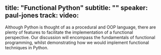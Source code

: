 title: "Functional Python"
subtitle: ""
speaker: paul-jones
track: 
video:
---
Although Python is thought of as a procedural and OOP language, there are plenty of features to facilitate the implementation of a functional perspective. Our discussion will encompass the fundamentals of functional programming, whilst demonstrating how we would implement functional techniques in Python.